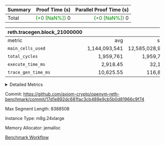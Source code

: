 | Summary | Proof Time (s) | Parallel Proof Time (s) |
|:---|---:|---:|
| Total | <span style='color: green'>(+0 [NaN%])</span> 0 | <span style='color: green'>(+0 [NaN%])</span> 0 |


| reth.tracegen.block_21000000 |||||
|:---|---:|---:|---:|---:|
|metric|avg|sum|max|min|
| `main_cells_used     ` |  1,144,093,541 |  12,585,028,951 |  1,923,761,621 |  289,679,464 |
| `total_cycles        ` |  1,959,761 |  1,959,761 |  1,959,761 |  1,959,761 |
| `execute_time_ms     ` |  2,918.45 |  32,103 |  6,102 |  267 |
| `trace_gen_time_ms   ` |  10,625.55 |  116,881 |  13,431 |  5,149 |



<details>
<summary>Detailed Metrics</summary>

| group | block_number | segment | trace_gen_time_ms | total_cycles | main_cells_used | execute_time_ms |
| --- | --- | --- | --- | --- | --- | --- |
| reth.tracegen.block_21000000 | 21000000 | 0 | 9,892 |  | 989,372,001 | 2,815 | 
| reth.tracegen.block_21000000 | 21000000 | 1 | 10,333 |  | 985,942,104 | 2,693 | 
| reth.tracegen.block_21000000 | 21000000 | 10 | 5,149 | 1,959,761 | 289,679,464 | 267 | 
| reth.tracegen.block_21000000 | 21000000 | 2 | 10,415 |  | 986,783,167 | 2,801 | 
| reth.tracegen.block_21000000 | 21000000 | 3 | 6,081 |  | 1,427,963,156 | 788 | 
| reth.tracegen.block_21000000 | 21000000 | 4 | 11,991 |  | 1,354,938,950 | 6,102 | 
| reth.tracegen.block_21000000 | 21000000 | 5 | 11,696 |  | 1,090,250,493 | 3,240 | 
| reth.tracegen.block_21000000 | 21000000 | 6 | 13,058 |  | 1,150,213,602 | 3,652 | 
| reth.tracegen.block_21000000 | 21000000 | 7 | 12,636 |  | 1,108,194,437 | 3,513 | 
| reth.tracegen.block_21000000 | 21000000 | 8 | 13,431 |  | 1,277,929,956 | 3,488 | 
| reth.tracegen.block_21000000 | 21000000 | 9 | 12,199 |  | 1,923,761,621 | 2,744 | 

</details>


Commit: https://github.com/axiom-crypto/openvm-reth-benchmark/commit/17d1e892dc681fac3cb489e9cb5b0d81966c9f74

Max Segment Length: 8388508

Instance Type: m8g.24xlarge

Memory Allocator: jemalloc

[Benchmark Workflow](https://github.com/axiom-crypto/openvm-reth-benchmark/actions/runs/13162090405)
